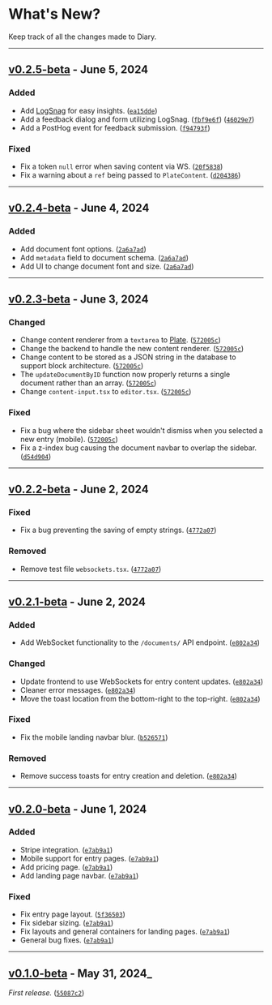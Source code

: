 # What's New?

Keep track of all the changes made to Diary.

---

## [v0.2.5-beta](https://github.com/dickeyy/diary/releases/tag/v0.2.5-beta) - June 5, 2024

### Added

-   Add [LogSnag](https://logsnag.com/) for easy insights.
    ([`ea15dde`](https://github.com/dickeyy/diary/commit/ea15dde))
-   Add a feedback dialog and form utilizing LogSnag.
    ([`fbf9e6f`](https://github.com/dickeyy/diary/commit/fbf9e6f))
    ([`46029e7`](https://github.com/dickeyy/diary/commit/46029e7))
-   Add a PostHog event for feedback submission.
    ([`f94793f`](https://github.com/dickeyy/diary/commit/f94793f))

### Fixed

-   Fix a token `null` error when saving content via WS.
    ([`20f5838`](https://github.com/dickeyy/diary/commit/20f5838))
-   Fix a warning about a `ref` being passed to `PlateContent`.
    ([`d204386`](https://github.com/dickeyy/diary/commit/d204386))

---

## [v0.2.4-beta](https://github.com/dickeyy/diary/releases/tag/v0.2.4-beta) - June 4, 2024

### Added

-   Add document font options. ([`2a6a7ad`](https://github.com/dickeyy/diary/commit/2a6a7ad))
-   Add `metadata` field to document schema.
    ([`2a6a7ad`](https://github.com/dickeyy/diary/commit/2a6a7ad))
-   Add UI to change document font and size.
    ([`2a6a7ad`](https://github.com/dickeyy/diary/commit/2a6a7ad))

---

## [v0.2.3-beta](https://github.com/dickeyy/diary/releases/tag/v0.2.3-beta) - June 3, 2024

### Changed

-   Change content renderer from a `textarea` to [Plate](https://platejs.org/).
    ([`572005c`](https://github.com/dickeyy/diary/commit/572005c))
-   Change the backend to handle the new content renderer.
    ([`572005c`](https://github.com/dickeyy/diary/commit/572005c))
-   Change content to be stored as a JSON string in the database to support block architecture.
    ([`572005c`](https://github.com/dickeyy/diary/commit/572005c))
-   The `updateDocumentByID` function now properly returns a single document rather than an array.
    ([`572005c`](https://github.com/dickeyy/diary/commit/572005c))
-   Change `content-input.tsx` to `editor.tsx`.
    ([`572005c`](https://github.com/dickeyy/diary/commit/572005c))

### Fixed

-   Fix a bug where the sidebar sheet wouldn't dismiss when you selected a new entry (mobile).
    ([`572005c`](https://github.com/dickeyy/diary/commit/572005c))
-   Fix a z-index bug causing the document navbar to overlap the sidebar.
    ([`d54d904`](https://github.com/dickeyy/diary/commit/d54d904))

---

## [v0.2.2-beta](https://github.com/dickeyy/diary/releases/tag/v0.2.2-beta) - June 2, 2024

### Fixed

-   Fix a bug preventing the saving of empty strings.
    ([`4772a07`](https://github.com/dickeyy/diary/commit/4772a07))

### Removed

-   Remove test file `websockets.tsx`.
    ([`4772a07`](https://github.com/dickeyy/diary/commit/4772a07))

---

## [v0.2.1-beta](https://github.com/dickeyy/diary/releases/tag/v0.2.1-beta) - June 2, 2024

### Added

-   Add WebSocket functionality to the `/documents/` API endpoint.
    ([`e802a34`](https://github.com/dickeyy/diary/commit/e802a34))

### Changed

-   Update frontend to use WebSockets for entry content updates.
    ([`e802a34`](https://github.com/dickeyy/diary/commit/e802a34))
-   Cleaner error messages. ([`e802a34`](https://github.com/dickeyy/diary/commit/e802a34))
-   Move the toast location from the bottom-right to the top-right.
    ([`e802a34`](https://github.com/dickeyy/diary/commit/e802a34))

### Fixed

-   Fix the mobile landing navbar blur.
    ([`b526571`](https://github.com/dickeyy/diary/commit/b526571))

### Removed

-   Remove success toasts for entry creation and deletion.
    ([`e802a34`](https://github.com/dickeyy/diary/commit/e802a34))

---

## [v0.2.0-beta](https://github.com/dickeyy/diary/releases/tag/v0.2.0-beta) - June 1, 2024

### Added

-   Stripe integration. ([`e7ab9a1`](https://github.com/dickeyy/diary/commit/e7ab9a1))
-   Mobile support for entry pages. ([`e7ab9a1`](https://github.com/dickeyy/diary/commit/e7ab9a1))
-   Add pricing page. ([`e7ab9a1`](https://github.com/dickeyy/diary/commit/e7ab9a1))
-   Add landing page navbar. ([`e7ab9a1`](https://github.com/dickeyy/diary/commit/e7ab9a1))

### Fixed

-   Fix entry page layout. ([`5f36503`](https://github.com/dickeyy/diary/commit/5f36503))
-   Fix sidebar sizing. ([`e7ab9a1`](https://github.com/dickeyy/diary/commit/e7ab9a1))
-   Fix layouts and general containers for landing pages.
    ([`e7ab9a1`](https://github.com/dickeyy/diary/commit/e7ab9a1))
-   General bug fixes. ([`e7ab9a1`](https://github.com/dickeyy/diary/commit/e7ab9a1))

---

## [v0.1.0-beta](https://github.com/dickeyy/diary/releases/tag/Beta) - May 31, 2024\_

_First release._ ([`55087c2`](https://github.com/dickeyy/diary/commit/55087c2))
